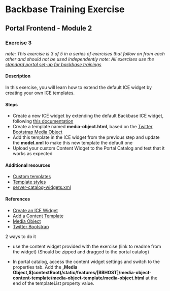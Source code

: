 # Backbase Training Exercise

## Portal Frontend - Module 2

### Exercise 3

_note: This exercise is 3 of 5 in a series of exercises that follow on from each other and should not be used independently_
_note: All exercises use the [standard portal set-up for backbase trainings](https://my.backbase.com/resources/how-to-guides/getting-your-first-launchpad-based-portal-set-up/)_

#### Description

In this exercise, you will learn how to extend the default ICE widget by creating your own ICE templates.

#### Steps

 - Create a new ICE widget by extending the default Backbase ICE widget, following [this documentation](https://my.backbase.com/resources/documentation/portal/5.6.0/icewidgets_customize.html)
 - Create a template named **media-object.html**, based on the [Twitter Bootstrap Media Object](http://getbootstrap.com/components/#media)
 - Add this template in the ICE widget from the previous step and update the **model.xml** to make this new template the default one
 - Upload your custom Content Widget to the Portal Catalog and test that it works as expected

#### Additional resources

 - [Custom templates](../../templates/content/)
 - [Template styles](../../css/templates.css)
 - [server-catalog-widgets.xml](../../../../../config-info/import/server-catalog-widgets.xml#L53-L77)

#### References

 - [Create an ICE Widget](https://my.backbase.com/resources/documentation/portal/5.5.1.0/devd_tuto_ice_.html)
 - [Add a Content Template](https://my.backbase.com/resources/documentation/portal/5.5.1.0/devd_mang_icet_reftemp.html)
 - [Media Object](http://getbootstrap.com/components/#media)
 - [Twitter Bootstrap](http://getbootstrap.com/)




2 ways to do it

- use the content widget provided with the exercise (link to readme from the widget) (Should be zipped and dragged to the portal catalog)

- In portal catalog, access the content widget settings and switch to the properties tab. Add the **,Media Object,$(contextRoot)/static/features/[BBHOST]/media-object-content-template/media-object-template/media-object.html** at the end of the templateList property value.
